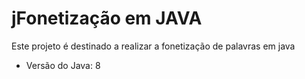 # jFonetização em JAVA

Este projeto é destinado a realizar a fonetização de palavras em java

- Versão do Java: 8
